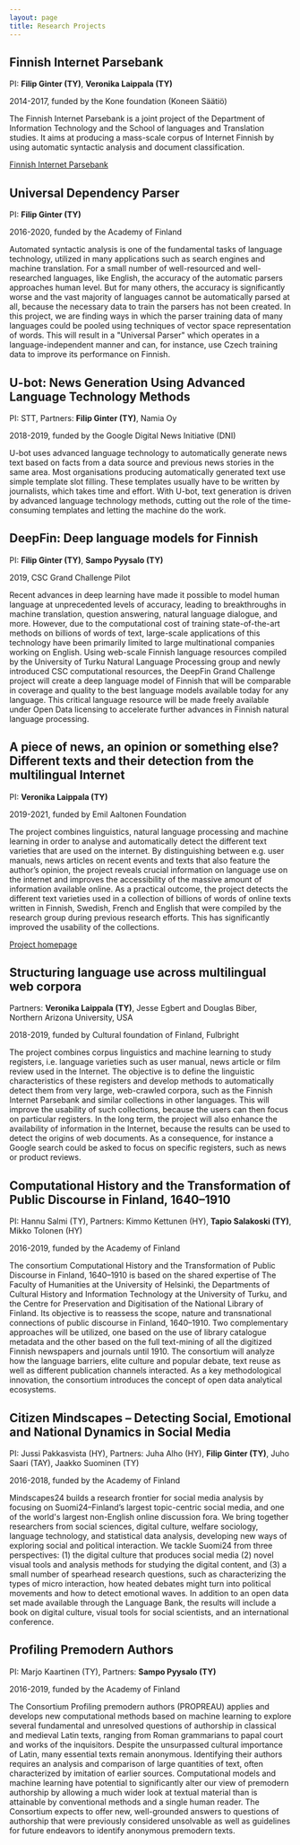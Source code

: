 ```yaml
---
layout: page
title: Research Projects
---
```


## Finnish Internet Parsebank

PI: __Filip Ginter (TY)__, __Veronika Laippala (TY)__

2014-2017, funded by the Kone foundation (Koneen Säätiö)

The Finnish Internet Parsebank is a joint project of the Department of Information Technology and the School of languages and Translation studies. It aims at producing a mass-scale corpus of Internet Finnish by using automatic syntactic analysis and document classification.

[Finnish Internet Parsebank](finnish_nlp.html#parsebank)

## Universal Dependency Parser

PI: __Filip Ginter (TY)__

2016-2020, funded by the Academy of Finland

Automated syntactic analysis is one of the fundamental tasks of language technology, utilized in many applications such as search engines and machine translation. For a small number of well-resourced and well-researched languages, like English, the accuracy of the automatic parsers approaches human level. But for many others, the accuracy is significantly worse and the vast majority of languages cannot be automatically parsed at all, because the necessary data to train the parsers has not been created. In this project, we are finding ways in which the parser training data of many languages could be pooled using techniques of vector space representation of words. This will result in a "Universal Parser" which operates in a language-independent manner and can, for instance, use Czech training data to improve its performance on Finnish.

## U-bot: News Generation Using Advanced Language Technology Methods

PI: STT, Partners: __Filip Ginter (TY)__, Namia Oy

2018-2019, funded by the Google Digital News Initiative (DNI)

U-bot uses advanced language technology to automatically generate news text based on facts from a data source and previous news stories in the same area. Most organisations producing automatically generated text use simple template slot filling. These templates usually have to be written by journalists, which takes time and effort. With U-bot, text generation is driven by advanced language technology methods, cutting out the role of the time-consuming templates and letting the machine do the work.

## DeepFin: Deep language models for Finnish

PI: __Filip Ginter (TY)__, __Sampo Pyysalo (TY)__

2019, CSC Grand Challenge Pilot

Recent advances in deep learning have made it possible to model human language at unprecedented levels of accuracy, leading to breakthroughs in machine translation, question answering, natural language dialogue, and more. However, due to the computational cost of training state-of-the-art methods on billions of words of text, large-scale applications of this technology have been primarily limited to large multinational companies working on English. Using web-scale Finnish language resources compiled by the University of Turku Natural Language Processing group and newly introduced CSC computational resources, the DeepFin Grand Challenge project will create a deep language model of Finnish that will be comparable in coverage and quality to the best language models available today for any language. This critical language resource will be made freely available under Open Data licensing to accelerate further advances in Finnish natural language processing.

##  A piece of news, an opinion or something else? Different texts and their detection from the multilingual Internet

PI: __Veronika Laippala (TY)__

2019-2021, funded by Emil Aaltonen Foundation

The project combines linguistics, natural language processing and machine learning in order to analyse and automatically detect the different text varieties that are used on the internet. By distinguishing between e.g. user manuals, news articles on recent events and texts that also feature the author’s opinion, the project reveals crucial information on language use on the internet and improves the accessibility of the massive amount of information available online. As a practical outcome, the project detects the different text varieties used in a collection of billions of words of online texts written in Finnish, Swedish, French and English that were compiled by the research group during previous research efforts. This has significantly improved the usability of the collections.

[Project homepage](news_or_something.html)

## Structuring language use across multilingual web corpora 

Partners: __Veronika Laippala (TY)__, Jesse Egbert and Douglas Biber, Northern Arizona University, USA

2018-2019, funded by Cultural foundation of Finland, Fulbright

The project combines corpus linguistics and machine learning to study registers, i.e. language varieties such as user manual, news article or film review used in the Internet. The objective is to define the linguistic characteristics of these registers and develop methods to automatically detect them from very large, web-crawled corpora, such as the Finnish Internet Parsebank and similar collections in other languages. This will improve the usability of such collections, because the users can then focus on particular registers. In the long term, the project will also enhance the availability of information in the Internet, because the results can be used to detect the origins of web documents. As a consequence, for instance a Google search could be asked to focus on specific registers, such as news or product reviews. 

## Computational History and the Transformation of Public Discourse in Finland, 1640–1910

PI: Hannu Salmi (TY), Partners: Kimmo Kettunen (HY), __Tapio Salakoski (TY)__, Mikko Tolonen (HY)

2016-2019, funded by the Academy of Finland

The consortium Computational History and the Transformation of Public Discourse in Finland, 1640–1910 is based on the shared expertise of The Faculty of Humanities at the University of Helsinki, the Departments of Cultural History and Information Technology at the University of Turku, and the Centre for Preservation and Digitisation of the National Library of Finland. Its objective is to reassess the scope, nature and transnational connections of public discourse in Finland, 1640–1910. Two complementary approaches will be utilized, one based on the use of library catalogue metadata and the other based on the full text-mining of all the digitized Finnish newspapers and journals until 1910. The consortium will analyze how the language barriers, elite culture and popular debate, text reuse as well as different publication channels interacted. As a key methodological innovation, the consortium introduces the concept of open data analytical ecosystems.

## Citizen Mindscapes – Detecting Social, Emotional and National Dynamics in Social Media

PI: Jussi Pakkasvista (HY), Partners: Juha Alho (HY), __Filip Ginter (TY)__, Juho Saari (TAY), Jaakko Suominen (TY)

2016-2018, funded by the Academy of Finland

Mindscapes24 builds a research frontier for social media analysis by focusing on Suomi24–Finland’s largest topic-centric social media, and one of the world's largest non-English online discussion fora. We bring together researchers from social sciences, digital culture, welfare sociology, language technology, and statistical data analysis, developing new ways of exploring social and political interaction. We tackle Suomi24 from three perspectives: (1) the digital culture that produces social media (2) novel visual tools and analysis methods for studying the digital content, and (3) a small number of spearhead research questions, such as characterizing the types of micro interaction, how heated debates might turn into political movements and how to detect emotional waves. In addition to an open data set made available through the Language Bank, the results will include a book on digital culture, visual tools for social scientists, and an international conference.

## Profiling Premodern Authors

PI: Marjo Kaartinen (TY), Partners: __Sampo Pyysalo (TY)__

2016-2019, funded by the Academy of Finland

The Consortium Profiling premodern authors (PROPREAU) applies and develops new computational methods based on machine learning to explore several fundamental and unresolved questions of authorship in classical and medieval Latin texts, ranging from Roman grammarians to papal court and works of the inquisitors. Despite the unsurpassed cultural importance of Latin, many essential texts remain anonymous. Identifying their authors requires an analysis and comparison of large quantities of text, often characterized by imitation of earlier sources. Computational models and machine learning have potential to significantly alter our view of premodern authorship by allowing a much wider look at textual material than is attainable by conventional methods and a single human reader. The Consortium expects to offer new, well-grounded answers to questions of authorship that were previously considered unsolvable as well as guidelines for future endeavors to identify anonymous premodern texts.

